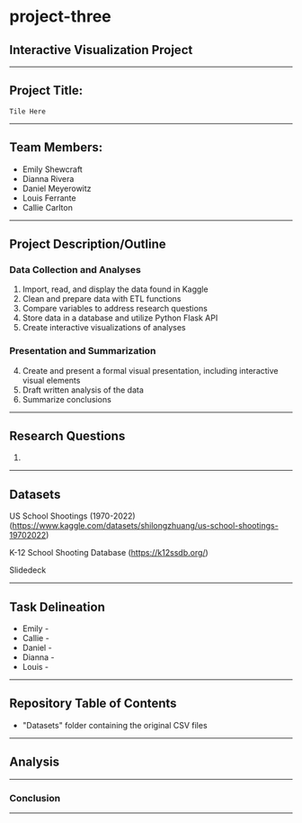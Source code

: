 # project-three
## Interactive Visualization Project
-------------------------------------------------------------------------------

## Project Title:
    Tile Here
-------------------------------------------------------------------------------

## Team Members:
* Emily Shewcraft
* Dianna Rivera
* Daniel Meyerowitz
* Louis Ferrante
* Callie Carlton

-------------------------------------------------------------------------------

## Project Description/Outline
### Data Collection and Analyses
1. Import, read, and display the data found in Kaggle
2. Clean and prepare data with ETL functions
3. Compare variables to address research questions
4. Store data in a database and utilize Python Flask API
5. Create interactive visualizations of analyses

### Presentation and Summarization 
4. Create and present a formal visual presentation, including interactive visual elements
5. Draft written analysis of the data
6. Summarize conclusions

-------------------------------------------------------------------------------

## Research Questions
1. 

-------------------------------------------------------------------------------

## Datasets
US School Shootings (1970-2022)
(https://www.kaggle.com/datasets/shilongzhuang/us-school-shootings-19702022)

K-12 School Shooting Database
(https://k12ssdb.org/)

Slidedeck

-------------------------------------------------------------------------------

## Task Delineation
* Emily - 
* Callie - 
* Daniel - 
* Dianna -
* Louis - 

-------------------------------------------------------------------------------

## Repository Table of Contents
* "Datasets" folder containing the original CSV files

-------------------------------------------------------------------------------

## Analysis

-------------------------------------------------------------------------------

### Conclusion

-------------------------------------------------------------------------------

